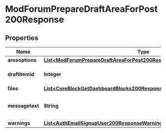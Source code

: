 

# ModForumPrepareDraftAreaForPost200Response


## Properties

| Name | Type | Description | Notes |
|------------ | ------------- | ------------- | -------------|
|**areaoptions** | [**List&lt;ModForumPrepareDraftAreaForPost200ResponseAreaoptionsInner&gt;**](ModForumPrepareDraftAreaForPost200ResponseAreaoptionsInner.md) |  |  |
|**draftitemid** | **Integer** | Draft item id for the file area. |  |
|**files** | [**List&lt;CoreBlockGetDashboardBlocks200ResponseBlocksInnerContentsFilesInner&gt;**](CoreBlockGetDashboardBlocks200ResponseBlocksInnerContentsFilesInner.md) |  |  [optional] |
|**messagetext** | **String** | Message text with URLs rewritten. |  |
|**warnings** | [**List&lt;AuthEmailSignupUser200ResponseWarningsInner&gt;**](AuthEmailSignupUser200ResponseWarningsInner.md) |  |  [optional] |



